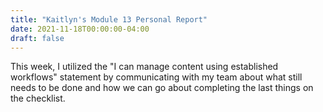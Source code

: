 ```yaml
---
title: "Kaitlyn's Module 13 Personal Report"
date: 2021-11-18T00:00:00-04:00
draft: false
---
```


This week, I utilized the "I can manage content using established workflows" statement by communicating with my team about what still needs to be done and how we can go about completing the last things on the checklist.
